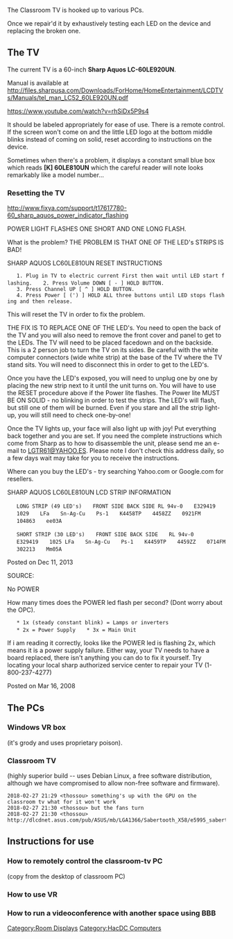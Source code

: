 The Classroom TV is hooked up to various PCs.

Once we repair'd it by exhaustively testing each LED on the device and
replacing the broken one.

## The TV

The current TV is a 60-inch **Sharp Aquos LC-60LE920UN**.

Manual is available at
<http://files.sharpusa.com/Downloads/ForHome/HomeEntertainment/LCDTVs/Manuals/tel_man_LC52_60LE920UN.pdf>

<https://www.youtube.com/watch?v=rhSiDx5P9s4>

It should be labeled appropriately for ease of use. There is a remote
control. If the screen won't come on and the little LED logo at the
bottom middle blinks instead of coming on solid, reset according to
instructions on the device.

Sometimes when there's a problem, it displays a constant small blue box
which reads **\[K\] 60LE810UN** which the careful reader will note looks
remarkably like a model number...

### Resetting the TV

<http://www.fixya.com/support/t17617780-60_sharp_aquos_power_indicator_flashing>

POWER LIGHT FLASHES ONE SHORT AND ONE LONG FLASH.

What is the problem? THE PROBLEM IS THAT ONE OF THE LED's STRIPS IS BAD!

SHARP AQUOS LC60LE810UN RESET INSTRUCTIONS

`   1. Plug in TV to electric current First then wait until LED start flashing.`
`   2. Press Volume DOWN [ - ] HOLD BUTTON.`
`   3. Press Channel UP [ ^ ] HOLD BUTTON.`
`   4. Press Power [ (') ] HOLD ALL three buttons until LED stops flashing and then release.`

This will reset the TV in order to fix the problem.

THE FIX IS TO REPLACE ONE OF THE LED's. You need to open the back of the
TV and you will also need to remove the front cover and panel to get to
the LEDs. The TV will need to be placed facedown and on the backside.
This is a 2 person job to turn the TV on its sides. Be careful with the
white computer connectors (wide white strip) at the base of the TV where
the TV stand sits. You will need to disconnect this in order to get to
the LED's.

Once you have the LED's exposed, you will need to unplug one by one by
placing the new strip next to it until the unit turns on. You will have
to use the RESET procedure above if the Power lite flashes. The Power
lite MUST BE ON SOLID - no blinking in order to test the strips. The
LED's will flash, but still one of them will be burned. Even if you
stare and all the strip light-up, you will still need to check
one-by-one!

Once the TV lights up, your face will also light up with joy! Put
everything back together and you are set. If you need the complete
instructions which come from Sharp as to how to disassemble the unit,
please send me an e-mail to LGTR61@YAHOO.ES. Please note I don't check
this address daily, so a few days wait may take for you to receive the
instructions.

Where can you buy the LED's - try searching Yahoo.com or Google.com for
resellers.

SHARP AQUOS LC60LE810UN LCD STRIP INFORMATION

`   LONG STRIP (49 LED's)`
`   FRONT SIDE BACK SIDE RL 94v-0`
`   E329419`
`   1029`
`   LFa`
`   Sn-Ag-Cu`
`   Ps-1`
`   K4458TP`
`   4458ZZ`
`   0921FM`
`   104863`
`   ee03A`

`   SHORT STRIP (30 LED's)`
`   FRONT SIDE BACK SIDE`
`   RL 94v-0`
`   E329419`
`   1025 LFa`
`   Sn-Ag-Cu`
`   Ps-1`
`   K4459TP`
`   4459ZZ`
`   0714FM`
`   302213`
`   Mm05A `

Posted on Dec 11, 2013

SOURCE:

No POWER

How many times does the POWER led flash per second? (Dont worry about
the OPC).

`   * 1x (steady constant blink) = Lamps or inverters`
`   * 2x = Power Supply`
`   * 3x = Main Unit`

If i am reading it correctly, looks like the POWER led is flashing 2x,
which means it is a power supply failure. Either way, your TV needs to
have a board replaced, there isn't anything you can do to fix it
yourself. Try locating your local sharp authorized service center to
repair your TV (1-800-237-4277)

Posted on Mar 16, 2008

## The PCs

### Windows VR box

(it's grody and uses proprietary poison).

### Classroom TV

(highly superior build -- uses Debian Linux, a free software
distribution, although we have compromised to allow non-free software
and firmware).

    2018-02-27 21:29 <thossou> something's up with the GPU on the classroom tv what for it won't work
    2018-02-27 21:30 <thossou> but the fans turn
    2018-02-27 21:30 <thossou> http://dlcdnet.asus.com/pub/ASUS/mb/LGA1366/Sabertooth_X58/e5995_sabertooth_X58.pdf#p55

## Instructions for use

### How to remotely control the classroom-tv PC

(copy from the desktop of classroom PC)

### How to use VR

### How to run a videoconference with another space using BBB

[Category:Room Displays](Category:Room_Displays "wikilink")
[Category:HacDC Computers](Category:HacDC_Computers "wikilink")